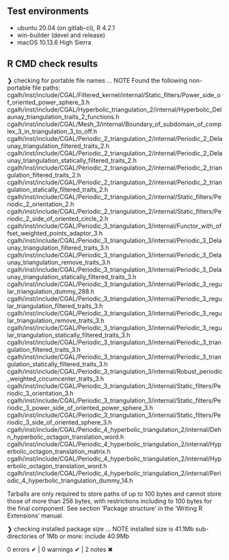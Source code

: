 ## Test environments

* ubuntu 20.04 (on gitlab-ci), R 4.2.1
* win-builder (devel and release)
* 	macOS 10.13.6 High Sierra

## R CMD check results

❯ checking for portable file names ... NOTE
  Found the following non-portable file paths:
    cgalh/inst/include/CGAL/Filtered_kernel/internal/Static_filters/Power_side_of_oriented_power_sphere_3.h
    cgalh/inst/include/CGAL/Hyperbolic_triangulation_2/internal/Hyperbolic_Delaunay_triangulation_traits_2_functions.h
    cgalh/inst/include/CGAL/Mesh_3/internal/Boundary_of_subdomain_of_complex_3_in_triangulation_3_to_off.h
    cgalh/inst/include/CGAL/Periodic_2_triangulation_2/internal/Periodic_2_Delaunay_triangulation_filtered_traits_2.h
    cgalh/inst/include/CGAL/Periodic_2_triangulation_2/internal/Periodic_2_Delaunay_triangulation_statically_filtered_traits_2.h
    cgalh/inst/include/CGAL/Periodic_2_triangulation_2/internal/Periodic_2_triangulation_filtered_traits_2.h
    cgalh/inst/include/CGAL/Periodic_2_triangulation_2/internal/Periodic_2_triangulation_statically_filtered_traits_2.h
    cgalh/inst/include/CGAL/Periodic_2_triangulation_2/internal/Static_filters/Periodic_2_orientation_2.h
    cgalh/inst/include/CGAL/Periodic_2_triangulation_2/internal/Static_filters/Periodic_2_side_of_oriented_circle_2.h
    cgalh/inst/include/CGAL/Periodic_3_triangulation_3/internal/Functor_with_offset_weighted_points_adaptor_3.h
    cgalh/inst/include/CGAL/Periodic_3_triangulation_3/internal/Periodic_3_Delaunay_triangulation_filtered_traits_3.h
    cgalh/inst/include/CGAL/Periodic_3_triangulation_3/internal/Periodic_3_Delaunay_triangulation_remove_traits_3.h
    cgalh/inst/include/CGAL/Periodic_3_triangulation_3/internal/Periodic_3_Delaunay_triangulation_statically_filtered_traits_3.h
    cgalh/inst/include/CGAL/Periodic_3_triangulation_3/internal/Periodic_3_regular_triangulation_dummy_288.h
    cgalh/inst/include/CGAL/Periodic_3_triangulation_3/internal/Periodic_3_regular_triangulation_filtered_traits_3.h
    cgalh/inst/include/CGAL/Periodic_3_triangulation_3/internal/Periodic_3_regular_triangulation_remove_traits_3.h
    cgalh/inst/include/CGAL/Periodic_3_triangulation_3/internal/Periodic_3_regular_triangulation_statically_filtered_traits_3.h
    cgalh/inst/include/CGAL/Periodic_3_triangulation_3/internal/Periodic_3_triangulation_filtered_traits_3.h
    cgalh/inst/include/CGAL/Periodic_3_triangulation_3/internal/Periodic_3_triangulation_statically_filtered_traits_3.h
    cgalh/inst/include/CGAL/Periodic_3_triangulation_3/internal/Robust_periodic_weighted_circumcenter_traits_3.h
    cgalh/inst/include/CGAL/Periodic_3_triangulation_3/internal/Static_filters/Periodic_3_orientation_3.h
    cgalh/inst/include/CGAL/Periodic_3_triangulation_3/internal/Static_filters/Periodic_3_power_side_of_oriented_power_sphere_3.h
    cgalh/inst/include/CGAL/Periodic_3_triangulation_3/internal/Static_filters/Periodic_3_side_of_oriented_sphere_3.h
    cgalh/inst/include/CGAL/Periodic_4_hyperbolic_triangulation_2/internal/Dehn_hyperbolic_octagon_translation_word.h
    cgalh/inst/include/CGAL/Periodic_4_hyperbolic_triangulation_2/internal/Hyperbolic_octagon_translation_matrix.h
    cgalh/inst/include/CGAL/Periodic_4_hyperbolic_triangulation_2/internal/Hyperbolic_octagon_translation_word.h
    cgalh/inst/include/CGAL/Periodic_4_hyperbolic_triangulation_2/internal/Periodic_4_hyperbolic_triangulation_dummy_14.h

  Tarballs are only required to store paths of up to 100 bytes and cannot
  store those of more than 256 bytes, with restrictions including to 100
  bytes for the final component.
  See section ‘Package structure’ in the ‘Writing R Extensions’ manual.

❯ checking installed package size ... NOTE
    installed size is 41.1Mb
    sub-directories of 1Mb or more:
      include  40.9Mb

0 errors ✔ | 0 warnings ✔ | 2 notes ✖
